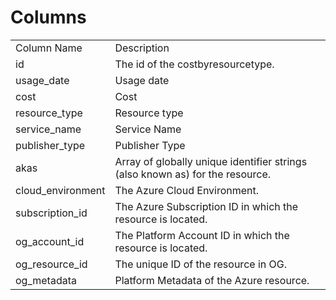 # Columns  

<table>
	<tr><td>Column Name</td><td>Description</td></tr>
	<tr><td>id</td><td>The id of the costbyresourcetype.</td></tr>
	<tr><td>usage_date</td><td>Usage date</td></tr>
	<tr><td>cost</td><td>Cost</td></tr>
	<tr><td>resource_type</td><td>Resource type</td></tr>
	<tr><td>service_name</td><td>Service Name</td></tr>
	<tr><td>publisher_type</td><td>Publisher Type</td></tr>
	<tr><td>akas</td><td>Array of globally unique identifier strings (also known as) for the resource.</td></tr>
	<tr><td>cloud_environment</td><td>The Azure Cloud Environment.</td></tr>
	<tr><td>subscription_id</td><td>The Azure Subscription ID in which the resource is located.</td></tr>
	<tr><td>og_account_id</td><td>The Platform Account ID in which the resource is located.</td></tr>
	<tr><td>og_resource_id</td><td>The unique ID of the resource in OG.</td></tr>
	<tr><td>og_metadata</td><td>Platform Metadata of the Azure resource.</td></tr>
</table>